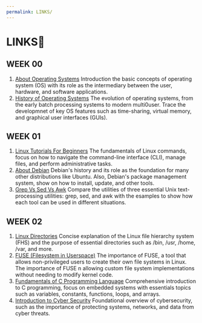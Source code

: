 ```yaml
---
permalink: LINKS/
---
```


# LINKS🔗


## WEEK 00

1. [About Operating Systems](https://www.youtube.com/watch?v=GjNp0bBrjmU)
Introduction the basic concepts of operating system (OS) with its role as the intermediary between the user, hardware, and software applications.
2. [History of Operating Systems](https://www.youtube.com/watch?v=e-YI-fjI8Nc)
The evolution of operating systems, from the early batch processing systems to modern multi0user. Trace the developmnet of key OS features such as time-sharing, virtual memory, and graphical user interfaces (GUIs).

## WEEK 01

1. [Linux Tutorials For Beginners](https://www.youtube.com/watch?v=v_1zB2WNN14) 
The fundamentals of Linux commands, focus on how to navigate the command-line interface (CLI), manage files, and perform administrative tasks.
2. [About Debian](https://www.debian.org/intro/about)
Debian's history and its role as the foundation for many other distributions like Ubuntu. Also, Debian's package management system, show on how to install, update, and other tools. 
3. [Grep Vs Sed Vs Awk](https://www.linode.com/docs/guides/differences-between-grep-sed-awk/)
Compare the utilities of three essential Unix text-processing utilities: grep, sed, and awk with the esamples to show how each tool can be used in different situations.

## WEEK 02

1. [Linux Directories](https://www.youtube.com/watch?v=42iQKuQodW4)
Concise explanation of the Linux file hierarchy system (FHS) and the purpose of essential directories such as /bin, /usr, /home, /var, and more.
2. [FUSE (Filesystem in Userspace)](https://www.kernel.org/doc/html/latest/filesystems/fuse.html)
The importance of FUSE, a tool that allows non-privileged users to create their own file systems in Linux. The importance of FUSE n allowing custom file system implementations without needing to modify kernel code.
3. [Fundamentals of C Programming Language](https://developerhelp.microchip.com/xwiki/bin/view/software-tools/c-programming/)
Comprehensive introduction to C programming, focus on embedded systems with essentials topics such as variables, constants, functions, loops, and arrays.
4. [Introduction to Cyber Security](https://www.youtube.com/watch?v=U_P23SqJaDc)
Foundational overview of cybersecurity, such as the importance of protecting systems, networks, and data from cyber threats. 
